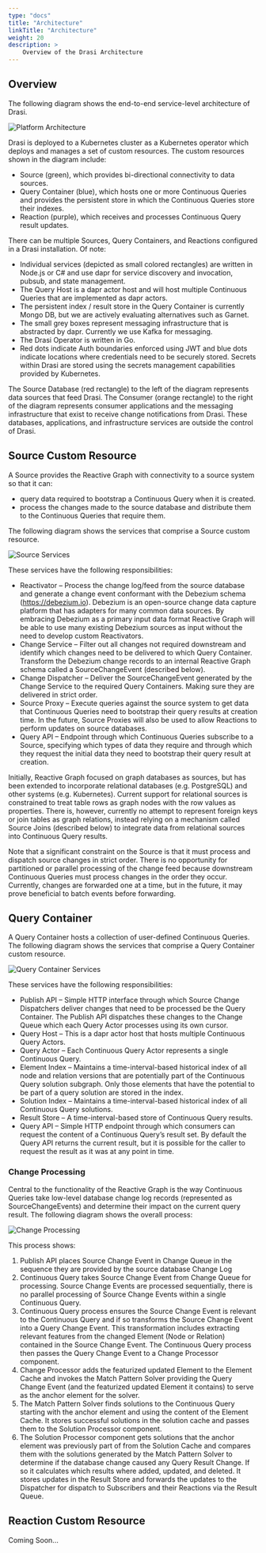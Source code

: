 ```yaml
---
type: "docs"
title: "Architecture"
linkTitle: "Architecture"
weight: 20
description: >
    Overview of the Drasi Architecture
---
```



## Overview

The following diagram shows the end-to-end service-level architecture of Drasi.

 ![Platform Architecture](platform-architecture.png)

Drasi is deployed to a Kubernetes cluster as a Kubernetes operator which deploys and manages a set of custom resources. The custom resources shown in the diagram include:
-	Source (green), which provides bi-directional connectivity to data sources.
-	Query Container (blue), which hosts one or more Continuous Queries and provides the persistent store in which the Continuous Queries store their indexes.
-	Reaction (purple), which receives and processes Continuous Query result updates.

There can be multiple Sources, Query Containers, and Reactions configured in a Drasi installation.  Of note:
-	Individual services (depicted as small colored rectangles) are written in Node.js or C# and use dapr for service discovery and invocation, pubsub, and state management.
-	The Query Host is a dapr actor host and will host multiple Continuous Queries that are implemented as dapr actors.
-	The persistent index / result store in the Query Container is currently Mongo DB, but we are actively evaluating alternatives such as Garnet. 
-	The small grey boxes represent messaging infrastructure that is abstracted by dapr. Currently we use Kafka for messaging.
-	The Drasi Operator is written in Go.
-	Red dots indicate Auth boundaries enforced using JWT and blue dots indicate locations where credentials need to be securely stored. Secrets within Drasi are stored using the secrets management capabilities provided by Kubernetes. 

The Source Database (red rectangle) to the left of the diagram represents data sources that feed Drasi. The Consumer (orange rectangle) to the right of the diagram represents consumer applications and the messaging infrastructure that exist to receive change notifications from Drasi. These databases, applications, and infrastructure services are outside the control of Drasi.

## Source Custom Resource
A Source provides the Reactive Graph with connectivity to a source system so that it can:
-	query data required to bootstrap a Continuous Query when it is created.
-	process the changes made to the source database and distribute them to the Continuous Queries that require them.

The following diagram shows the services that comprise a Source custom resource.

![Source Services](source-services.png)

These services have the following responsibilities:
-	Reactivator – Process the change log/feed from the source database and generate a change event conformant with the Debezium schema (https://debezium.io). Debezium is an open-source change data capture platform that has adapters for many common data sources. By embracing Debezium as a primary input data format Reactive Graph will be able to use many existing Debezium sources as input without the need to develop custom Reactivators.
-	Change Service – Filter out all changes not required downstream and identify which changes need to be delivered to which Query Container. Transform the Debezium change records to an internal Reactive Graph schema called a SourceChangeEvent (described below). 
-	Change Dispatcher – Deliver the SourceChangeEvent generated by the Change Service to the required Query Containers. Making sure they are delivered in strict order.
-	Source Proxy – Execute queries against the source system to get data that Continuous Queries need to bootstrap their query results at creation time. In the future, Source Proxies will also be used to allow Reactions to perform updates on source databases.
-	Query API – Endpoint through which Continuous Queries subscribe to a Source, specifying which types of data they require and through which they request the initial data they need to bootstrap their query result at creation.

Initially, Reactive Graph focused on graph databases as sources, but has been extended to incorporate relational databases (e.g. PostgreSQL) and other systems (e.g. Kubernetes). Current support for relational sources is constrained to treat table rows as graph nodes with the row values as properties. There is, however, currently no attempt to represent foreign keys or join tables as graph relations, instead relying on a mechanism called Source Joins (described below) to integrate data from relational sources into Continuous Query results.

Note that a significant constraint on the Source is that it must process and dispatch source changes in strict order. There is no opportunity for partitioned or parallel processing of the change feed because downstream Continuous Queries must process changes in the order they occur. Currently, changes are forwarded one at a time, but in the future, it may prove beneficial to batch events before forwarding.

## Query Container
A Query Container hosts a collection of user-defined Continuous Queries. 
The following diagram shows the services that comprise a Query Container custom resource.

![Query Container Services](query-container-services.png)

These services have the following responsibilities:
-	Publish API – Simple HTTP interface through which Source Change Dispatchers deliver changes that need to be processed be the Query Container. The Publish API dispatches these changes to the Change Queue which each Query Actor processes using its own cursor.  
-	Query Host – This is a dapr actor host that hosts multiple Continuous Query Actors.
-	Query Actor – Each Continuous Query Actor represents a single Continuous Query.
-	Element Index – Maintains a time-interval-based historical index of all node and relation versions that are potentially part of the Continuous Query solution subgraph. Only those elements that have the potential to be part of a query solution are stored in the index.
-	Solution Index – Maintains a time-interval-based historical index of all Continuous Query solutions.
-	Result Store – A time-interval-based store of Continuous Query results.
-	Query API – Simple HTTP endpoint through which consumers can request the content of a Continuous Query’s result set. By default the Query API returns the current result, but it is possible for the caller to request the result as it was at any point in time. 

### Change Processing
Central to the functionality of the Reactive Graph is the way Continuous Queries take low-level database change log records (represented as SourceChangeEvents) and determine their impact on the current query result. The following diagram shows the overall process:

![Change Processing](change-processing.png)

This process shows:
1.	Publish API places Source Change Event in Change Queue in the sequence they are provided by the source database Change Log
2.	Continuous Query takes Source Change Event from Change Queue for processing. Source Change Events are processed sequentially, there is no parallel processing of Source Change Events within a single Continuous Query.
3.	Continuous Query process ensures the Source Change Event is relevant to the Continuous Query and if so transforms the Source Change Event into a Query Change Event. This transformation includes extracting relevant features from the changed Element (Node or Relation) contained in the Source Change Event. The Continuous Query process then passes the Query Change Event to a Change Processor component.
4.	Change Processor adds the featurized updated Element to the Element Cache and invokes the Match Pattern Solver providing the Query Change Event (and the featurized updated Element it contains) to serve as the anchor element for the solver.
5.	The Match Pattern Solver finds solutions to the Continuous Query starting with the anchor element and using the content of the Element Cache. It stores successful solutions in the solution cache and passes them to the Solution Processor component.
6.	The Solution Processor component gets solutions that the anchor element was previously part of from the Solution Cache and compares them with the solutions generated by the Match Pattern Solver to determine if the database change caused any Query Result Change. If so it calculates which results where added, updated, and deleted. It stores updates in the Result Store and forwards the updates to the Dispatcher for dispatch to Subscribers and their Reactions via the Result Queue. 


## Reaction Custom Resource
Coming Soon...